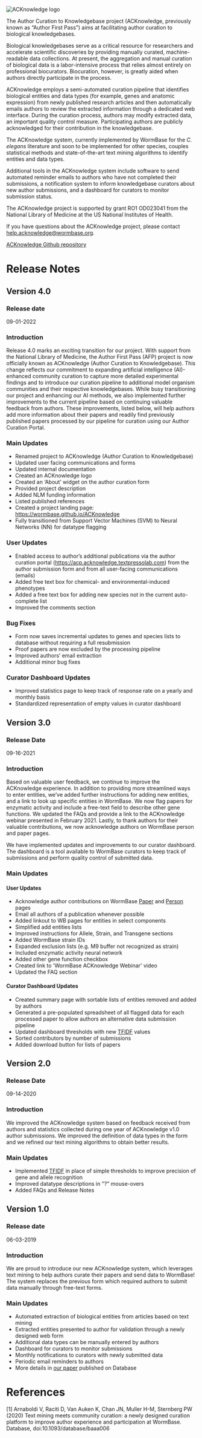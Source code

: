 ![ACKnowledge logo](src/frontend/submission_form/public/Lockup-with-Rule-RGB-Color-1920px.jpg)

The Author Curation to Knowledgebase project (ACKnowledge, previously known as “Author First Pass”) aims at facilitating author curation to biological  knowledgebases.</p>

Biological knowledgebases serve as a critical resource for researchers and accelerate scientific discoveries by providing manually curated, machine-readable data collections. At present, the aggregation and manual curation of biological data is a labor-intensive process that relies almost entirely on professional biocurators. Biocuration, however, is greatly aided when authors directly participate in the process.

ACKnowledge employs a semi-automated curation pipeline that identifies biological entities and data types (for example, genes and anatomic expression) from newly published research articles and then automatically emails authors to review the extracted information through a dedicated web interface. During the curation process, authors may modify extracted data, an important quality control measure. Participating authors are publicly acknowledged for their contribution in the knowledgebase.

The ACKnowledge system, currently implemented by WormBase for the <i>C. elegans</i> literature and soon to be implemented for other species, couples statistical methods and state-of-the-art text mining algorithms to identify entities and data types.</p>

Additional tools in the ACKnowledge system include software to send automated reminder emails to authors who have not completed their submissions, a notification system to inform knowledgebase curators about new author submissions, and a dashboard for curators to monitor submission status.</p>

The ACKnowledge project is supported by grant RO1 OD023041 from the National Library of Medicine at the US National Institutes of Health.</p>
If you have questions about the ACKnowledge project, please contact <a href="mailto:help.acknowledge@wormbase.org">help.acknowledge@wormbase.org</a>.</p>

[ACKnowledge Github repository](https://github.com/WormBase/ACKnowledge)

# Release Notes

## Version 4.0

### Release date
09-01-2022

### Introduction
Release 4.0 marks an exciting transition for our project.  With support from the National Library of
Medicine, the Author First Pass (AFP) project is now officially known as ACKnowledge (Author Curation to Knowledgebase).
This change reflects our commitment to expanding artificial intelligence (AI)-enhanced community curation
to capture more detailed experimental findings and to introduce our curation pipeline to additional model
organism communities and their respective knowledgebases. While busy transitioning our project and enhancing
our AI methods, we also implemented further improvements to the current pipeline based on continuing
valuable feedback from authors. These improvements, listed below, will help authors add more information
about their papers and readily find previously published papers processed by our pipeline for curation using
our Author Curation Portal.

### Main Updates
- Renamed project to ACKnowledge (Author Curation to Knowledgebase)
- Updated user facing communications and forms
- Updated internal documentation
- Created an ACKnowledge logo
- Created an ‘About’ widget on the author curation form
- Provided project description
- Added NLM funding information
- Listed published references
- Created a project landing page: https://wormbase.github.io/ACKnowledge
- Fully transitioned from Support Vector Machines (SVM) to Neural Networks (NN) for datatype flagging

### User Updates
- Enabled access to author’s additional publications via the author curation portal (https://acp.acknowledge.textpressolab.com) from the author submission form and from all user-facing communications (emails)
- Added free text box for chemical- and environmental-induced phenotypes
- Added a free text box for adding new species not in the current auto-complete list
- Improved the comments section

### Bug Fixes
- Form now saves incremental updates to genes and species lists to database without requiring a full resubmission
- Proof papers are now excluded by the processing pipeline
- Improved authors’ email extraction
- Additional minor bug fixes

### Curator Dashboard Updates
- Improved statistics page to keep track of response rate on a yearly and monthly basis</li>
- Standardized representation of empty values in curator dashboard</li>

## Version 3.0

### Release Date
09-16-2021

### Introduction
Based on valuable user feedback, we continue to improve the ACKnowledge experience.  In addition to providing more 
streamlined ways to enter entities, we’ve added further instructions for adding new entities, and a link to look up 
specific entities in WormBase.  We now flag papers for enzymatic activity and include a free-text field to describe 
other gene functions.  We updated the FAQs and provide a link to the ACKnowledge webinar presented in February 2021. 
Lastly, to thank authors for their valuable contributions, we now acknowledge authors on WormBase person and paper pages.

We have implemented updates and improvements to our curator dashboard. The dashboard is a tool available to WormBase 
curators to  keep track of submissions and perform quality control of submitted data.

### Main Updates

#### User Updates
- Acknowledge author contributions on WormBase [Paper](https://wormbase.org/resources/paper/WBPaper00059759#0--10) and [Person](https://wormbase.org/resources/person/WBPerson625#014--10) pages
- Email all authors of a publication whenever possible
- Added linkout to WB pages for entities in select components
- Simplified add entities lists
- Improved instructions for Allele, Strain, and Transgene sections
- Added WormBase strain IDs
- Expanded exclusion lists (e.g. M9 buffer not recognized as strain)
- Included enzymatic activity neural network
- Added other gene function checkbox
- Created link to 'WormBase ACKnowledge Webinar' video
- Updated the FAQ section

#### Curator Dashboard Updates
- Created summary page with sortable lists of entities removed and added by authors
- Generated a pre-populated spreadsheet of all flagged data for each processed paper to allow authors an alternative data submission pipeline
- Updated dashboard thresholds with new [TFIDF](https://en.wikipedia.org/wiki/Tf%E2%80%93idf#:~:text=In%20information%20retrieval%2C%20tf%E2%80%93idf,in%20a%20collection%20or%20corpus.) values
- Sorted contributors by number of submissions
- Added download button for lists of papers

## Version 2.0

### Release Date
09-14-2020
           
### Introduction
We improved the ACKnowledge system based on feedback received from authors and statistics
collected during one year of ACKnowledge v1.0 author submissions. We improved the definition of
data types in the form and we refined our text mining algorithms to obtain better results.

### Main Updates
- Implemented [TFIDF](https://en.wikipedia.org/wiki/Tf%E2%80%93idf#:~:text=In%20information%20retrieval%2C%20tf%E2%80%93idf,in%20a%20collection%20or%20corpus.) in place of simple thresholds to improve precision of gene and allele recognition
- Improved datatype descriptions in "?" mouse-overs
- Added FAQs and Release Notes

## Version 1.0

### Release date
06-03-2019

### Introduction
We are proud to introduce our new ACKnowledge system, which leverages text mining to help authors curate
their papers and send data to WormBase! The system replaces the previous form which required authors
to submit data manually through free-text forms.</p>

### Main Updates
- Automated extraction of biological entities from articles based on text mining
- Extracted entities presented to author for validation through a newly designed web form
- Additional data types can be manually entered by authors
- Dashboard for curators to monitor submissions
- Monthly notifications to curators with newly submitted data
- Periodic email reminders to authors
- More details in [our paper](https://academic.oup.com/database/article/doi/10.1093/database/baaa006/5809234) published on Database

# References

[1] Arnaboldi V, Raciti D, Van Auken K, Chan JN, Muller H-M, Sternberg PW (2020) Text mining meets community curation: 
a newly designed curation platform to improve author experience and participation at WormBase. Database, 
doi:10.1093/database/baaa006
